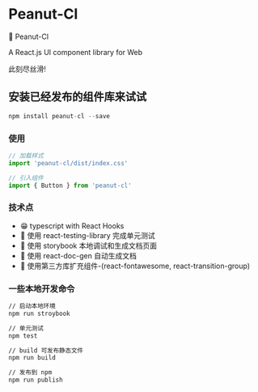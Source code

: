 # Peanut-Cl

🥜 Peanut-Cl

A React.js UI component library for Web

此刻尽丝滑!

## 安装已经发布的组件库来试试

~~~javascript
npm install peanut-cl --save
~~~

### 使用

~~~javascript
// 加载样式
import 'peanut-cl/dist/index.css'

// 引入组件
import { Button } from 'peanut-cl'
~~~

### 技术点

* 😁 typescript with React Hooks
* 🍑 使用 react-testing-library 完成单元测试
* 🦌 使用 storybook 本地调试和生成文档页面
* 🥦 使用 react-doc-gen 自动生成文档
* 🥭 使用第三方库扩充组件-(react-fontawesome, react-transition-group)

### 一些本地开发命令

~~~bash
// 启动本地环境
npm run stroybook

// 单元测试
npm test

// build 可发布静态文件
npm run build

// 发布到 npm
npm run publish
~~~
